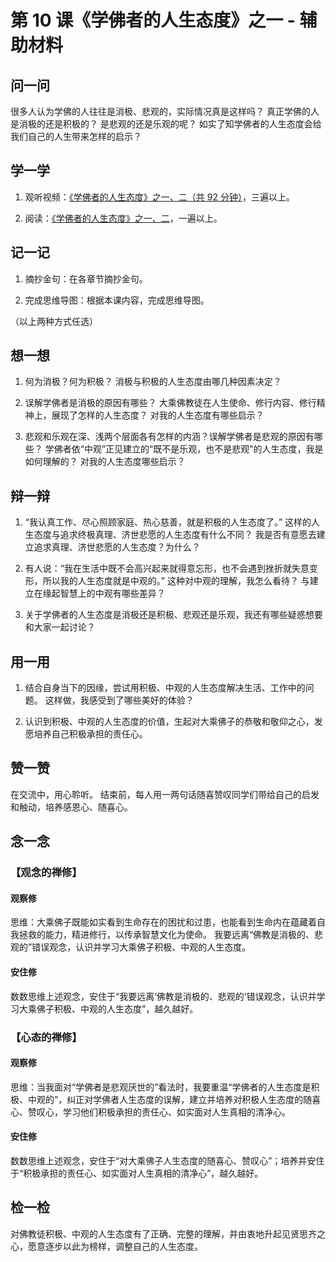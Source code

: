 # 第 10 课《学佛者的人生态度》之一 - 辅助材料

## 问一问

很多人认为学佛的人往往是消极、悲观的，实际情况真是这样吗？
真正学佛的人是消极的还是积极的？
是悲观的还是乐观的呢？
如实了知学佛者的人生态度会给我们自己的人生带来怎样的启示？

## 学一学

1. 观听视频：[《学佛者的人生态度》之一、二（共 92 分钟）](https://www.youtube.com/watch?v=R31erH_I39E&list=PLFOtSydP54hdLSQfNmabHnm2zDucneVqm&index=1)，三遍以上。

2. 阅读：[《学佛者的人生态度》之一、二](.)，一遍以上。

## 记一记

1. 摘抄金句：在各章节摘抄金句。

2. 完成思维导图：根据本课内容，完成思维导图。

（以上两种方式任选）

## 想一想

1. 何为消极？何为积极？
   消极与积极的人生态度由哪几种因素决定？

2. 误解学佛者是消极的原因有哪些？
   大乘佛教徒在人生使命、修行内容、修行精神上，展现了怎样的人生态度？
   对我的人生态度有哪些启示？

3. 悲观和乐观在深、浅两个层面各有怎样的内涵？误解学佛者是悲观的原因有哪些？
   学佛者依“中观”正见建立的“既不是乐观，也不是悲观”的人生态度，我是如何理解的？
   对我的人生态度哪些启示？

## 辩一辩

1. “我认真工作、尽心照顾家庭、热心慈善，就是积极的人生态度了。”
   这样的人生态度与追求终极真理、济世悲愿的人生态度有什么不同？
   我是否有意愿去建立追求真理、济世悲愿的人生态度？为什么？

2. 有人说：“我在生活中既不会高兴起来就得意忘形，也不会遇到挫折就失意变形，所以我的人生态度就是中观的。”
   这种对中观的理解，我怎么看待？
   与建立在缘起智慧上的中观有哪些差异？

3. 关于学佛者的人生态度是消极还是积极、悲观还是乐观，我还有哪些疑惑想要和大家一起讨论？

## 用一用

1. 结合自身当下的因缘，尝试用积极、中观的人生态度解决生活、工作中的问题。
   这样做，我感受到了哪些美好的体验？

2. 认识到积极、中观的人生态度的价值，生起对大乘佛子的恭敬和敬仰之心，发愿培养自己积极承担的责任心。

## 赞一赞

在交流中，用心聆听。
结束前，每人用一两句话随喜赞叹同学们带给自己的启发和触动，培养感恩心、随喜心。

## 念一念

### 【观念的禅修】

#### 观察修

思维：大乘佛子既能如实看到生命存在的困扰和过患，也能看到生命内在蕴藏着自我拯救的能力，精进修行，以传承智慧文化为使命。
我要远离“佛教是消极的、悲观的”错误观念，认识并学习大乘佛子积极、中观的人生态度。

#### 安住修

数数思维上述观念，安住于“我要远离‘佛教是消极的、悲观的’错误观念，认识并学习大乘佛子积极、中观的人生态度”，越久越好。

### 【心态的禅修】

#### 观察修

思维：当我面对“学佛者是悲观厌世的”看法时，我要重温“学佛者的人生态度是积极、中观的”，纠正对学佛者人生态度的误解，建立并培养对积极人生态度的随喜心、赞叹心，学习他们积极承担的责任心、如实面对人生真相的清净心。

#### 安住修

数数思维上述观念，安住于“对大乘佛子人生态度的随喜心、赞叹心”；培养并安住于“积极承担的责任心、如实面对人生真相的清净心”，越久越好。

## 检一检

对佛教徒积极、中观的人生态度有了正确、完整的理解，并由衷地升起见贤思齐之心，愿意逐步以此为榜样，调整自己的人生态度。
